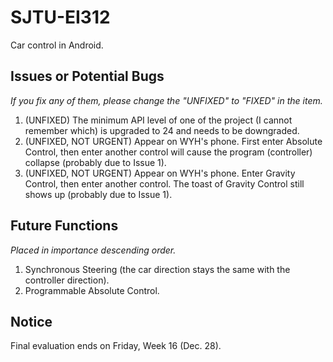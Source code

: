 # SJTU-EI312
Car control in Android.
## Issues or Potential Bugs
*If you fix any of them, please change the "UNFIXED" to "FIXED" in the item.*
1. (UNFIXED) The minimum API level of one of the project (I cannot remember which) is upgraded to 24 and needs to be downgraded.
2. (UNFIXED, NOT URGENT) Appear on WYH's phone. First enter Absolute Control, then enter another control will cause the program (controller) collapse (probably due to Issue 1).
3. (UNFIXED, NOT URGENT) Appear on WYH's phone. Enter Gravity Control, then enter another control. The toast of Gravity Control still shows up (probably due to Issue 1).
## Future Functions
*Placed in importance descending order.*
1. Synchronous Steering (the car direction stays the same with the controller direction).
2. Programmable Absolute Control.
## Notice
Final evaluation ends on Friday, Week 16 (Dec. 28).
